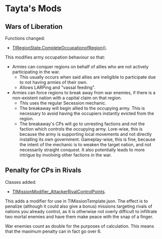 # Tayta's Mods

## Wars of Liberation

Functions changed:
- [TIRegionState.CompleteOccupationofRegion()](mods/tayta/code%20mods/liberation_wars.cs).

This modifies army occupation behaviour so that:
- Armies can conquer regions on behalf of allies who are not actively participating in the war.
  - This usually occurs when said allies are ineligible to participate due to not having armies of their own.
  - Allows LARPing and "vassal feeding".
- Armies can force regions to break away from war enemies, if there is a non-existent nation with a capital claim on that region.
  - This uses the regular Secession mechanic.
  - The breakaway will begin allied to the occupying army. This is necessary to avoid having the occupiers instantly evicted from the region.
  - The breakaway's CPs will go to unresting factions and _not_ the faction which controls the occupying army. Lore-wise, this is because the army is supporting local movements and not directly installing its own government. Gameplay-wise, this is fine, because the intent of the mechanic is to weaken the target nation, and not necessarily straight conquest. It also potentially leads to more intrigue by involving other factions in the war.

## Penalty for CPs in Rivals

Classes added:
- [TIMissionModifier_AttackerRivalControlPoints](mods/tayta/code%20mods/rivals_penalty.cs).

This adds a modifier for use in TIMissionTemplate.json. The effect is to penalize (although it could also give a bonus) missions targeting rivals of nations you already control, as it is otherwise not overly difficult to infiltrate two mortal enemies and have them make peace with the snap of a finger.

War enemies count as double for the purposes of calculation. This means that the maximum penalty can in fact go over 6.
